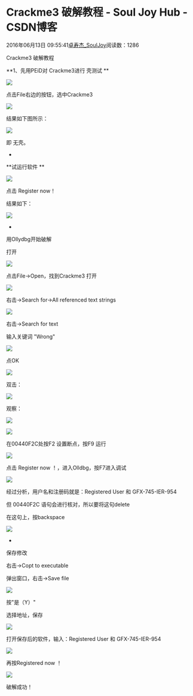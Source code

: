 # Crackme3 破解教程 - Soul Joy Hub - CSDN博客

2016年06月13日 09:55:41[卓寿杰_SoulJoy](https://me.csdn.net/u011239443)阅读数：1286


Crackme3 破解教程 


**1、先用PEiD对 Crackme3进行 壳测试 **

![](http://images.cnitblog.com/blog/709693/201501/191655053753834.png)

点击File右边的按钮，选中Crackme3 

![](http://images.cnitblog.com/blog/709693/201501/191655125318554.png)

结果如下图所示： 



![](http://images.cnitblog.com/blog/709693/201501/191655142977828.png)

即 无壳。 

- 
**试运行软件 **

![](http://images.cnitblog.com/blog/709693/201501/191655147193657.png)

点击 Register now！ 

结果如下： 

![](http://images.cnitblog.com/blog/709693/201501/191655151883500.png)

- 
用Ollydbg开始破解 

打开 

![](http://images.cnitblog.com/blog/709693/201501/191655264062693.png)

点击File->Open，找到Crackme3 打开 

![](http://images.cnitblog.com/blog/709693/201501/191655280313223.png)

右击->Search for->All referenced text strings 

![](http://images.cnitblog.com/blog/709693/201501/191655310946226.png)

右击->Search for text 

输入关键词 "Wrong" 

![](http://images.cnitblog.com/blog/709693/201501/191655327196756.png)

点OK 

![](http://images.cnitblog.com/blog/709693/201501/191655395314203.png)

双击： 

![](http://images.cnitblog.com/blog/709693/201501/191655419692849.png)

观察： 

![](http://images.cnitblog.com/blog/709693/201501/191655424538462.png)

![](http://images.cnitblog.com/blog/709693/201501/191655428133506.png)

在00440F2C处按F2 设置断点，按F9 运行 

![](http://images.cnitblog.com/blog/709693/201501/191655433448835.png)

点击 Register now ！，进入Olldbg，按F7进入调试 

![](http://images.cnitblog.com/blog/709693/201501/191655442354507.png)

经过分析，用户名和注册码就是：Registered User 和 GFX-745-IER-954 

但 00440F2C 语句会进行核对，所以要将这句delete 

在这句上，按backspace 

![](http://images.cnitblog.com/blog/709693/201501/191655447508363.png)

- 
保存修改 

右击->Copt to executable 

弹出窗口，右击->Save file 

![](http://images.cnitblog.com/blog/709693/201501/191655454223437.png)

按"是（Y）" 

选择地址，保存 

![](http://images.cnitblog.com/blog/709693/201501/191655477814123.png)

打开保存后的软件，输入：Registered User 和 GFX-745-IER-954 

![](http://images.cnitblog.com/blog/709693/201501/191655492661611.png)

再按Registered now ！ 

![](http://images.cnitblog.com/blog/709693/201501/191655504388068.png)


破解成功！

